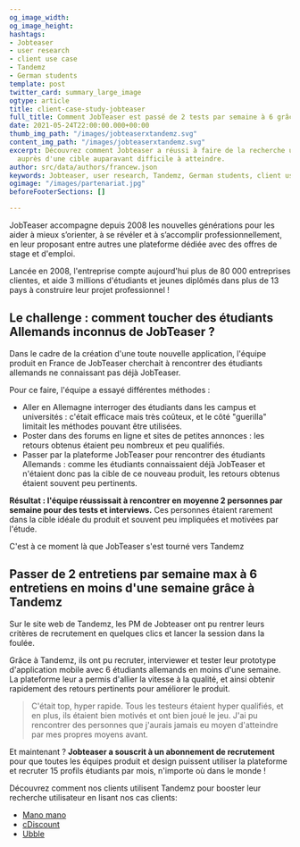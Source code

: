 ```yaml
---
og_image_width: 
og_image_height: 
hashtags:
- Jobteaser
- user research
- client use case
- Tandemz
- German students
template: post
twitter_card: summary_large_image
ogtype: article
title: client-case-study-jobteaser
full_title: Comment JobTeaser est passé de 2 tests par semaine à 6 grâce à Tandemz
date: 2021-05-24T22:00:00.000+00:00
thumb_img_path: "/images/jobteaserxtandemz.svg"
content_img_path: "/images/jobteaserxtandemz.svg"
excerpt: Découvrez comment Jobteaser a réussi à faire de la recherche utilisateur
  auprès d'une cible auparavant difficile à atteindre.
author: src/data/authors/francew.json
keywords: Jobteaser, user research, Tandemz, German students, client use cas
ogimage: "/images/partenariat.jpg"
beforeFooterSections: []

---
```

JobTeaser accompagne depuis 2008 les nouvelles générations pour les aider à mieux s’orienter, à se révéler et à s’accomplir professionnellement, en leur proposant entre autres une plateforme dédiée avec des offres de stage et d'emploi.

Lancée en 2008, l'entreprise compte aujourd'hui plus de 80 000 entreprises clientes, et aide 3 millions d'étudiants et jeunes diplômés dans plus de 13 pays à construire leur projet professionnel !

## Le challenge : comment toucher des étudiants Allemands inconnus de JobTeaser ?

Dans le cadre de la création d'une toute nouvelle application, l'équipe produit en France de JobTeaser cherchait à rencontrer des étudiants allemands ne connaissant pas déjà JobTeaser.

Pour ce faire, l'équipe a essayé différentes méthodes :

* Aller en Allemagne interroger des étudiants dans les campus et universités : c'était efficace mais très coûteux, et le côté "guerilla" limitait les méthodes pouvant être utilisées.
* Poster dans des forums en ligne et sites de petites annonces : les retours obtenus étaient peu nombreux et peu qualifiés.
* Passer par la plateforme JobTeaser pour rencontrer des étudiants Allemands : comme les étudiants connaissaient déjà JobTeaser et n'étaient donc pas la cible de ce nouveau produit, les retours obtenus étaient souvent peu pertinents.

**Résultat : l'équipe réussissait à rencontrer en moyenne 2 personnes par semaine pour des tests et interviews.** Ces personnes étaient rarement dans la cible idéale du produit et souvent peu impliquées et motivées par l'étude.

C'est à ce moment là que JobTeaser s'est tourné vers Tandemz

## Passer de 2 entretiens par semaine max à 6 entretiens en moins d'une semaine grâce à Tandemz

Sur le site web de Tandemz, les PM de Jobteaser ont pu rentrer leurs critères de recrutement en quelques clics et lancer la session dans la foulée.

Grâce à Tandemz, ils ont pu recruter, interviewer et tester leur prototype d'application mobile avec 6 étudiants allemands en moins d'une semaine. La plateforme leur a permis d'allier la vitesse à la qualité, et ainsi obtenir rapidement des retours pertinents pour améliorer le produit.

> C'était top, hyper rapide. Tous les testeurs étaient hyper qualifiés, et en plus, ils étaient bien motivés et ont bien joué le jeu. J'ai pu rencontrer des personnes que j'aurais jamais eu moyen d'atteindre par mes propres moyens avant.

Et maintenant ? **Jobteaser a souscrit à un abonnement de recrutement** pour que toutes les équipes produit et design puissent utiliser la plateforme et recruter 15 profils étudiants par mois, n'importe où dans le monde !

Découvrez comment nos clients utilisent Tandemz pour booster leur recherche utilisateur en lisant nos cas clients:

* [Mano mano](https://www.tandemz.io/posts/use-case-manomano/)
* [cDiscount](https://www.tandemz.io/posts/client-use-case-cdiscount/)
* [Ubble](https://www.tandemz.io/posts/client-use-case-ubble/)